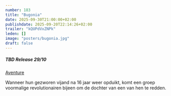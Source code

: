 ```yaml
---
number: 183
title: "Bugonia"
date: 2025-09-30T21:00:00+02:00
publishdate: 2025-09-20T22:14:26+02:00
trailer: "kQUPdVxZNPk"
leden: []
image: "posters/bugonia.jpg"
draft: false
---
```


##### TBD Release 29/10

[Aventure](https://cinema-aventure.be/catalogue/movie/?E365966E-CF56-8B69-C2DB-30F5D35206E6)

Wanneer hun gezworen vijand na 16 jaar weer opduikt, komt een groep voormalige revolutionairen bijeen om de dochter van een van hen te redden.
<!--more-->
